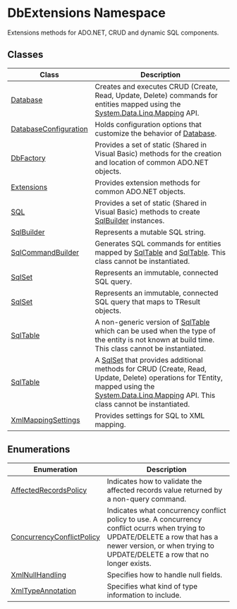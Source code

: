 DbExtensions Namespace
======================
Extensions methods for ADO.NET, CRUD and dynamic SQL components.


Classes
-------

Class                           | Description                                                                                                                                                                                                     
------------------------------- | --------------------------------------------------------------------------------------------------------------------------------------------------------------------------------------------------------------- 
[Database][1]                   | Creates and executes CRUD (Create, Read, Update, Delete) commands for entities mapped using the [System.Data.Linq.Mapping][2] API.                                                                              
[DatabaseConfiguration][3]      | Holds configuration options that customize the behavior of [Database][1].                                                                                                                                       
[DbFactory][4]                  | Provides a set of static (Shared in Visual Basic) methods for the creation and location of common ADO.NET objects.                                                                                              
[Extensions][5]                 | Provides extension methods for common ADO.NET objects.                                                                                                                                                          
[SQL][6]                        | Provides a set of static (Shared in Visual Basic) methods to create [SqlBuilder][7] instances.                                                                                                                  
[SqlBuilder][7]                 | Represents a mutable SQL string.                                                                                                                                                                                
[SqlCommandBuilder<TEntity>][8] | Generates SQL commands for entities mapped by [SqlTable][9] and [SqlTable<TEntity>][10]. This class cannot be instantiated.                                                                                     
[SqlSet][11]                    | Represents an immutable, connected SQL query.                                                                                                                                                                   
[SqlSet<TResult>][12]           | Represents an immutable, connected SQL query that maps to TResult objects.                                                                                                                                      
[SqlTable][9]                   | A non-generic version of [SqlTable<TEntity>][10] which can be used when the type of the entity is not known at build time. This class cannot be instantiated.                                                   
[SqlTable<TEntity>][10]         | A [SqlSet<TResult>][12] that provides additional methods for CRUD (Create, Read, Update, Delete) operations for TEntity, mapped using the [System.Data.Linq.Mapping][2] API. This class cannot be instantiated. 
[XmlMappingSettings][13]        | Provides settings for SQL to XML mapping.                                                                                                                                                                       


Enumerations
------------

Enumeration                     | Description                                                                                                                                                                                                
------------------------------- | ---------------------------------------------------------------------------------------------------------------------------------------------------------------------------------------------------------- 
[AffectedRecordsPolicy][14]     | Indicates how to validate the affected records value returned by a non-query command.                                                                                                                      
[ConcurrencyConflictPolicy][15] | Indicates what concurrency conflict policy to use. A concurrency conflict ocurrs when trying to UPDATE/DELETE a row that has a newer version, or when trying to UPDATE/DELETE a row that no longer exists. 
[XmlNullHandling][16]           | Specifies how to handle null fields.                                                                                                                                                                       
[XmlTypeAnnotation][17]         | Specifies what kind of type information to include.                                                                                                                                                        

[1]: Database/README.md
[2]: http://msdn.microsoft.com/en-us/library/bb515105
[3]: DatabaseConfiguration/README.md
[4]: DbFactory/README.md
[5]: Extensions/README.md
[6]: SQL/README.md
[7]: SqlBuilder/README.md
[8]: SqlCommandBuilder_1/README.md
[9]: SqlTable/README.md
[10]: SqlTable_1/README.md
[11]: SqlSet/README.md
[12]: SqlSet_1/README.md
[13]: XmlMappingSettings/README.md
[14]: AffectedRecordsPolicy/README.md
[15]: ConcurrencyConflictPolicy/README.md
[16]: XmlNullHandling/README.md
[17]: XmlTypeAnnotation/README.md